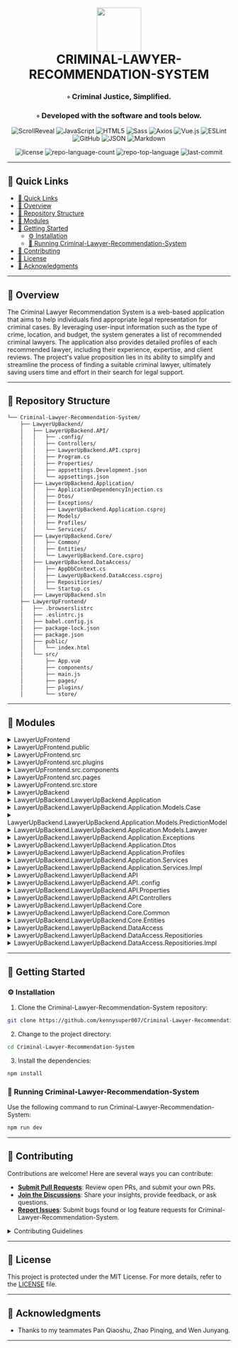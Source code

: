 <div align="center">
<h1>
   <img src="https://img.icons8.com/pulsar-color/96/markdown.png" width="100" height="100" />
   <br>
   CRIMINAL-LAWYER-RECOMMENDATION-SYSTEM
</h1>
<h3>◦ Criminal Justice, Simplified.</h3>
<h3>◦ Developed with the software and tools below.</h3>

<p align="center">
<img src="https://img.shields.io/badge/ScrollReveal-FFCB36.svg?style=flat&logo=ScrollReveal&logoColor=black" alt="ScrollReveal">
<img src="https://img.shields.io/badge/JavaScript-F7DF1E.svg?style=flat&logo=JavaScript&logoColor=black" alt="JavaScript">
<img src="https://img.shields.io/badge/HTML5-E34F26.svg?style=flat&logo=HTML5&logoColor=white" alt="HTML5">
<img src="https://img.shields.io/badge/Sass-CC6699.svg?style=flat&logo=Sass&logoColor=white" alt="Sass">
<img src="https://img.shields.io/badge/Axios-5A29E4.svg?style=flat&logo=Axios&logoColor=white" alt="Axios">

<img src="https://img.shields.io/badge/Vue.js-4FC08D.svg?style=flat&logo=vuedotjs&logoColor=white" alt="Vue.js">
<img src="https://img.shields.io/badge/ESLint-4B32C3.svg?style=flat&logo=ESLint&logoColor=white" alt="ESLint">
<img src="https://img.shields.io/badge/GitHub-181717.svg?style=flat&logo=GitHub&logoColor=white" alt="GitHub">
<img src="https://img.shields.io/badge/JSON-000000.svg?style=flat&logo=JSON&logoColor=white" alt="JSON">
<img src="https://img.shields.io/badge/Markdown-000000.svg?style=flat&logo=Markdown&logoColor=white" alt="Markdown">
</p>

![license](https://img.shields.io/github/license/kennysuper007/Criminal-Lawyer-Recommendation-System?style=flat&labelColor=E5E4E2&color=869BB3)
![repo-language-count](https://img.shields.io/github/languages/count/kennysuper007/Criminal-Lawyer-Recommendation-System?style=flat&labelColor=E5E4E2&color=869BB3)
![repo-top-language](https://img.shields.io/github/languages/top/kennysuper007/Criminal-Lawyer-Recommendation-System?style=flat&labelColor=E5E4E2&color=869BB3)
![last-commit](https://img.shields.io/github/last-commit/kennysuper007/Criminal-Lawyer-Recommendation-System?style=flat&labelColor=E5E4E2&color=869BB3)
</div>

---

## 🔗 Quick Links
- [🔗 Quick Links](#-quick-links)
- [📍 Overview](#-overview)
- [📂 Repository Structure](#-repository-structure)
- [🧩 Modules](#-modules)
- [🚀 Getting Started](#-getting-started)
  - [⚙️ Installation](#️-installation)
  - [🤖 Running Criminal-Lawyer-Recommendation-System](#-running-criminal-lawyer-recommendation-system)
- [🤝 Contributing](#-contributing)
- [📄 License](#-license)
- [👏 Acknowledgments](#-acknowledgments)

---

## 📍 Overview

The Criminal Lawyer Recommendation System is a web-based application that aims to help individuals find appropriate legal representation for criminal cases. By leveraging user-input information such as the type of crime, location, and budget, the system generates a list of recommended criminal lawyers. The application also provides detailed profiles of each recommended lawyer, including their experience, expertise, and client reviews. The project's value proposition lies in its ability to simplify and streamline the process of finding a suitable criminal lawyer, ultimately saving users time and effort in their search for legal support.

---

## 📂 Repository Structure

```sh
└── Criminal-Lawyer-Recommendation-System/
    ├── LawyerUpBackend/
    │   ├── LawyerUpBackend.API/
    │   │   ├── .config/
    │   │   ├── Controllers/
    │   │   ├── LawyerUpBackend.API.csproj
    │   │   ├── Program.cs
    │   │   ├── Properties/
    │   │   ├── appsettings.Development.json
    │   │   └── appsettings.json
    │   ├── LawyerUpBackend.Application/
    │   │   ├── ApplicationDependencyInjection.cs
    │   │   ├── Dtos/
    │   │   ├── Exceptions/
    │   │   ├── LawyerUpBackend.Application.csproj
    │   │   ├── Models/
    │   │   ├── Profiles/
    │   │   └── Services/
    │   ├── LawyerUpBackend.Core/
    │   │   ├── Common/
    │   │   ├── Entities/
    │   │   └── LawyerUpBackend.Core.csproj
    │   ├── LawyerUpBackend.DataAccess/
    │   │   ├── AppDbContext.cs
    │   │   ├── LawyerUpBackend.DataAccess.csproj
    │   │   ├── Repositiories/
    │   │   └── Startup.cs
    │   ├── LawyerUpBackend.sln
    ├── LawyerUpFrontend/
    │   ├── .browserslistrc
    │   ├── .eslintrc.js
    │   ├── babel.config.js
    │   ├── package-lock.json
    │   ├── package.json
    │   ├── public/
    │   │   └── index.html
    │   └── src/
    │       ├── App.vue
    │       ├── components/
    │       ├── main.js
    │       ├── pages/
    │       ├── plugins/
    │       └── store/

```

---

## 🧩 Modules

<details closed><summary>LawyerUpFrontend</summary>

| File                                                                                                                                     | Summary                                                                                                                                                                                                                                                                                                                                                                                                                                                                                                                                                                                              |
| ---                                                                                                                                      | ---                                                                                                                                                                                                                                                                                                                                                                                                                                                                                                                                                                                                  |
| [babel.config.js](https://github.com/kennysuper007/Criminal-Lawyer-Recommendation-System/blob/main/LawyerUpFrontend/babel.config.js)     | The code snippet is part of the Criminal Lawyer Recommendation System repository. It is a Vue.js frontend application that uses babel for transpiling JavaScript code. The main file, babel.config.js, sets the preset for the babel plugin used in the application.                                                                                                                                                                                                                                                                                                                                 |
| [package-lock.json](https://github.com/kennysuper007/Criminal-Lawyer-Recommendation-System/blob/main/LawyerUpFrontend/package-lock.json) | The code snippet in the LawyerUpBackend.API directory is responsible for handling the API routes and controllers for the Criminal Lawyer Recommendation System. It provides the functionality to receive requests and send responses to clients.                                                                                                                                                                                                                                                                                                                                                     |
| [package.json](https://github.com/kennysuper007/Criminal-Lawyer-Recommendation-System/blob/main/LawyerUpFrontend/package.json)           | This code snippet is part of the Criminal Lawyer Recommendation System repository. It focuses on the LawyerUpFrontend directory, which contains the frontend code for the system. The code utilizes various dependencies and software, including Vue.js, Bootstrap Vue, Axios, Vuex, and more. The key files within this directory include App.vue, components, main.js, pages, plugins, and store.                                                                                                                                                                                                  |
| [.eslintrc.js](https://github.com/kennysuper007/Criminal-Lawyer-Recommendation-System/blob/main/LawyerUpFrontend/.eslintrc.js)           | This code snippet, located in `LawyerUpFrontend/.eslintrc.js`, defines the ESLint configuration for the LawyerUp Frontend application. It ensures code quality and enforces best practices by specifying rules for code formatting and debugging.                                                                                                                                                                                                                                                                                                                                                    |
| [.browserslistrc](https://github.com/kennysuper007/Criminal-Lawyer-Recommendation-System/blob/main/LawyerUpFrontend/.browserslistrc)     | The code snippet is part of the Criminal Lawyer Recommendation System repository. It is located in the LawyerUpBackend directory and is responsible for the backend application logic. The code achieves the functionality of connecting to a database, handling HTTP requests, and providing services for the frontend. The frontend, located in the LawyerUpFrontend directory, handles the user interface and relies on the backend for data retrieval and manipulation. The codebase uses various technologies and dependencies, including Vue.js for the frontend and.NET Core for the backend. |

</details>

<details closed><summary>LawyerUpFrontend.public</summary>

| File                                                                                                                              | Summary                                                                                                                                                                                                |
| ---                                                                                                                               | ---                                                                                                                                                                                                    |
| [index.html](https://github.com/kennysuper007/Criminal-Lawyer-Recommendation-System/blob/main/LawyerUpFrontend/public/index.html) | This code snippet is responsible for rendering the main HTML page of the LawyerUpFrontend application. It includes dependencies for animations and font styles. The page title is set to LawyerUP 找律師. |

</details>

<details closed><summary>LawyerUpFrontend.src</summary>

| File                                                                                                                     | Summary                                                                                                                                                                                                                                                                          |
| ---                                                                                                                      | ---                                                                                                                                                                                                                                                                              |
| [App.vue](https://github.com/kennysuper007/Criminal-Lawyer-Recommendation-System/blob/main/LawyerUpFrontend/src/App.vue) | The code snippet in `App.vue` is responsible for rendering the main layout of the LawyerUpFrontend application, including the navigation bar and footer components. It sets up the structure of the app and imports the necessary components for display.                        |
| [main.js](https://github.com/kennysuper007/Criminal-Lawyer-Recommendation-System/blob/main/LawyerUpFrontend/src/main.js) | The code snippet in the `main.js` file of the LawyerUpFrontend directory sets up the routing and initializes the Vue application. It configures the routes for different pages and components, and also includes the necessary dependencies for the application to run properly. |

</details>

<details closed><summary>LawyerUpFrontend.src.plugins</summary>

| File                                                                                                                                               | Summary                                                                                                                                                                                                           |
| ---                                                                                                                                                | ---                                                                                                                                                                                                               |
| [bootstrap-vue.js](https://github.com/kennysuper007/Criminal-Lawyer-Recommendation-System/blob/main/LawyerUpFrontend/src/plugins/bootstrap-vue.js) | This code snippet sets up the front-end of the Criminal Lawyer Recommendation System using Vue.js and Bootstrap Vue plugin, providing a user-friendly interface with pre-styled components and responsive design. |

</details>

<details closed><summary>LawyerUpFrontend.src.components</summary>

| File                                                                                                                                                          | Summary                                                                                                                                                                                                                                                                                                                                                                                                                                                               |
| ---                                                                                                                                                           | ---                                                                                                                                                                                                                                                                                                                                                                                                                                                                   |
| [NavBar.vue](https://github.com/kennysuper007/Criminal-Lawyer-Recommendation-System/blob/main/LawyerUpFrontend/src/components/NavBar.vue)                     | The code snippet is a Vue.js component called `NavBar.vue` that represents the navigation bar of the LawyerUpFrontend application. It allows users to search for lawyers, navigate between pages, and access premium features. It also includes animations and styling for the navigation bar.                                                                                                                                                                        |
| [Title.vue](https://github.com/kennysuper007/Criminal-Lawyer-Recommendation-System/blob/main/LawyerUpFrontend/src/components/Title.vue)                       | The code snippet represents the Title component in the LawyerUpFrontend directory of the Criminal-Lawyer-Recommendation-System repository. It handles the visual display of the title and animations on the landing page of the frontend application.                                                                                                                                                                                                                 |
| [Pagination.vue](https://github.com/kennysuper007/Criminal-Lawyer-Recommendation-System/blob/main/LawyerUpFrontend/src/components/Pagination.vue)             | The code in `Pagination.vue` is a Vue.js component that provides pagination functionality and filtering options for a lawyer recommendation system. It allows users to select the page number, sort by gender, and filter lawyers by their respective city guild. The component makes API calls to retrieve the necessary data and emits events to communicate changes to the parent component.                                                                       |
| [PaginationSearch.vue](https://github.com/kennysuper007/Criminal-Lawyer-Recommendation-System/blob/main/LawyerUpFrontend/src/components/PaginationSearch.vue) | The code snippet in the file PaginationSearch.vue is responsible for rendering a pagination component that allows users to select a page number and sort the results based on gender. It retrieves data from an external API and emits events to update the URL parameters accordingly.                                                                                                                                                                               |
| [Login.vue](https://github.com/kennysuper007/Criminal-Lawyer-Recommendation-System/blob/main/LawyerUpFrontend/src/components/Login.vue)                       | The code snippet in LawyerUpFrontend/src/components/Login.vue is responsible for rendering a login form with email and password inputs. It also includes a link to a registration page. The component imports and uses the Enroll component.                                                                                                                                                                                                                          |
| [Search.vue](https://github.com/kennysuper007/Criminal-Lawyer-Recommendation-System/blob/main/LawyerUpFrontend/src/components/Search.vue)                     | The code snippet is a Vue component called Pagination that handles pagination and filtering functionalities for a lawyer recommendation system. It retrieves data from an API, sets up options for pagination, and emits events to update the URL.                                                                                                                                                                                                                    |
| [Unit.vue](https://github.com/kennysuper007/Criminal-Lawyer-Recommendation-System/blob/main/LawyerUpFrontend/src/components/Unit.vue)                         | The code snippet, located in LawyerUpFrontend/src/components/Unit.vue, is responsible for rendering a paginated list of lawyers retrieved from an API, allowing users to view detailed information about each lawyer in a modal component. It also provides functionality to filter and sort the list based on user preferences.                                                                                                                                      |
| [Body.vue](https://github.com/kennysuper007/Criminal-Lawyer-Recommendation-System/blob/main/LawyerUpFrontend/src/components/Body.vue)                         | The `Body.vue` component in the `LawyerUpFrontend` directory is responsible for displaying information about the free legal consultation service, as well as providing details on how to find a lawyer. It includes relevant links and images, and utilizes animations for a more engaging user experience.                                                                                                                                                           |
| [LawyerModal.vue](https://github.com/kennysuper007/Criminal-Lawyer-Recommendation-System/blob/main/LawyerUpFrontend/src/components/LawyerModal.vue)           | The code snippet is a Vue.js component called LawyerModal.vue, which is responsible for displaying detailed information about a lawyer, including their name, license number, gender, affiliation, office, email, telephone, address, and a list of their case histories. It uses Axios to make an HTTP GET request to retrieve the lawyer's data from an API endpoint. The component also includes methods for formatting the case histories into a readable string. |
| [Animation.vue](https://github.com/kennysuper007/Criminal-Lawyer-Recommendation-System/blob/main/LawyerUpFrontend/src/components/Animation.vue)               | This code snippet is a Vue.js component called Animation that is part of the LawyerUpFrontend directory in the Criminal-Lawyer-Recommendation-System repository. The component is responsible for animating the jumbotron section of the application's front end, creating a visually appealing and engaging user experience.                                                                                                                                         |
| [Footer.vue](https://github.com/kennysuper007/Criminal-Lawyer-Recommendation-System/blob/main/LawyerUpFrontend/src/components/Footer.vue)                     | The Footer.vue component in LawyerUpFrontend/src/components is responsible for displaying a professional and trustworthy branding message (We are Professional. Trustworthy. LawyerUp.) with a dynamic typing effect on the website's footer.                                                                                                                                                                                                                         |
| [Enroll.vue](https://github.com/kennysuper007/Criminal-Lawyer-Recommendation-System/blob/main/LawyerUpFrontend/src/components/Enroll.vue)                     | This code snippet is a Vue.js component called Enroll.vue located in the LawyerUpFrontend/src/components/ directory. It provides a modal dialog for user registration, allowing input for name, phone, email, and password. The form layout is defined in the template section.                                                                                                                                                                                       |

</details>

<details closed><summary>LawyerUpFrontend.src.pages</summary>

| File                                                                                                                                                       | Summary                                                                                                                                                                                                                                                                                                                                                                                                                                                                       |
| ---                                                                                                                                                        | ---                                                                                                                                                                                                                                                                                                                                                                                                                                                                           |
| [FreeLawyerConsult.vue](https://github.com/kennysuper007/Criminal-Lawyer-Recommendation-System/blob/main/LawyerUpFrontend/src/pages/FreeLawyerConsult.vue) | The code snippet in the LawyerUpBackend.API directory is a crucial part of the Criminal Lawyer Recommendation System repository. It serves as the backend API for the system, including controllers, configurations, and application logic. Its purpose is to handle user requests and provide necessary data, facilitating the recommendation of criminal lawyers.                                                                                                           |
| [Home.vue](https://github.com/kennysuper007/Criminal-Lawyer-Recommendation-System/blob/main/LawyerUpFrontend/src/pages/Home.vue)                           | The `Home.vue` file in `LawyerUpFrontend/src/pages` is responsible for rendering the homepage of the Lawyer Up web application. It includes components for the title and body sections of the page and contains CSS styles for the introductory animation.                                                                                                                                                                                                                    |
| [UserCharge.vue](https://github.com/kennysuper007/Criminal-Lawyer-Recommendation-System/blob/main/LawyerUpFrontend/src/pages/UserCharge.vue)               | The code snippet is a Vue.js component for a credit card checkout form. It provides a user interface for entering card details and submitting the form. It includes validation and form reset functionality.                                                                                                                                                                                                                                                                  |
| [SearchResult.vue](https://github.com/kennysuper007/Criminal-Lawyer-Recommendation-System/blob/main/LawyerUpFrontend/src/pages/SearchResult.vue)           | The code snippet is a Vue.js component called SearchResult that handles displaying search results for a criminal lawyer recommendation system. It uses Vuex for state management and communicates with a backend API to fetch data. The component renders the search results and allows users to view more details about a specific result. It also provides options for predicting case categories.                                                                          |
| [PageNotFound.vue](https://github.com/kennysuper007/Criminal-Lawyer-Recommendation-System/blob/main/LawyerUpFrontend/src/pages/PageNotFound.vue)           | This code snippet is part of the Criminal Lawyer Recommendation System's backend. It contains the API controllers responsible for handling requests and responses. It is a critical component that enables communication between the frontend and backend for user recommendations.                                                                                                                                                                                           |
| [LawyerConsult.vue](https://github.com/kennysuper007/Criminal-Lawyer-Recommendation-System/blob/main/LawyerUpFrontend/src/pages/LawyerConsult.vue)         | This code snippet is a Vue.js component called LawyerConsult.vue within the LawyerUpFrontend directory. It defines the structure, layout, and styling of the lawyer consultation page in the Lawyer Up web application. The component includes sections for displaying information about when to hire a lawyer, a video, and buttons for free and premium consultations. The mounted() function includes animations for scrolling and revealing certain elements on the page. |
| [Lawyer.vue](https://github.com/kennysuper007/Criminal-Lawyer-Recommendation-System/blob/main/LawyerUpFrontend/src/pages/Lawyer.vue)                       | The code snippet in LawyerUpFrontend/src/pages/Lawyer.vue is a Vue.js component that renders a lawyer's information within a lawyer recommendation system. It imports and uses the Unit component to display the lawyer's details.                                                                                                                                                                                                                                            |

</details>

<details closed><summary>LawyerUpFrontend.src.store</summary>

| File                                                                                                                             | Summary                                                                                                                                                                                         |
| ---                                                                                                                              | ---                                                                                                                                                                                             |
| [index.js](https://github.com/kennysuper007/Criminal-Lawyer-Recommendation-System/blob/main/LawyerUpFrontend/src/store/index.js) | The code snippet represents the Vuex store implementation in the LawyerUpFrontend repository. It manages the application state, including the resultp object and mutations to clear its values. |

</details>

<details closed><summary>LawyerUpBackend</summary>

| File                                                                                                                                        | Summary                                                                                                                                                                                                                                                                                                                        |
| ---                                                                                                                                         | ---                                                                                                                                                                                                                                                                                                                            |
| [LawyerUpBackend.sln](https://github.com/kennysuper007/Criminal-Lawyer-Recommendation-System/blob/main/LawyerUpBackend/LawyerUpBackend.sln) | The code snippet is part of the LawyerUpBackend repository and is located in the LawyerUpBackend.API directory. It contributes to the backend architecture of the Lawyer Up Recommendation System. The code achieves the implementation of the API controllers and their associated logic for handling lawyer recommendations. |

</details>

<details closed><summary>LawyerUpBackend.LawyerUpBackend.Application</summary>

| File                                                                                                                                                                                                  | Summary                                                                                                                                                                                                                                                                                                                                                                                                                                              |
| ---                                                                                                                                                                                                   | ---                                                                                                                                                                                                                                                                                                                                                                                                                                                  |
| [LawyerUpBackend.Application.csproj](https://github.com/kennysuper007/Criminal-Lawyer-Recommendation-System/blob/main/LawyerUpBackend/LawyerUpBackend.Application/LawyerUpBackend.Application.csproj) | Code snippet located in `LawyerUpBackend.Application.csproj` is a crucial part of the LawyerUpBackend application. It relies on the listed dependencies and operates within the.NET 6.0 framework. The code is responsible for defining the target framework, enabling implicit usings and nullability, and managing package references. It also includes a project reference to `LawyerUpBackend.DataAccess.csproj` and a folder for utility files. |
| [ApplicationDependencyInjection.cs](https://github.com/kennysuper007/Criminal-Lawyer-Recommendation-System/blob/main/LawyerUpBackend/LawyerUpBackend.Application/ApplicationDependencyInjection.cs)   | The `ApplicationDependencyInjection.cs` file in `LawyerUpBackend.Application` is responsible for configuring and injecting dependencies used in the application. It adds services such as `ILawyerService` and `ICaseService`, and also includes Python services for prediction model functionality. The file utilizes the `Microsoft.Extensions.DependencyInjection` library for dependency injection.                                              |

</details>

<details closed><summary>LawyerUpBackend.LawyerUpBackend.Application.Models.Case</summary>

| File                                                                                                                                                                                          | Summary                                                                                                                                                                                                                                                                                          |
| ---                                                                                                                                                                                           | ---                                                                                                                                                                                                                                                                                              |
| [CaseListResponseModel.cs](https://github.com/kennysuper007/Criminal-Lawyer-Recommendation-System/blob/main/LawyerUpBackend/LawyerUpBackend.Application/Models/Case/CaseListResponseModel.cs) | The code snippet is part of the LawyerUpBackend application and defines the CaseListResponseModel class. This class is used to represent the response model for listing cases in the criminal lawyer recommendation system.                                                                      |
| [CaseSearchQueryModel.cs](https://github.com/kennysuper007/Criminal-Lawyer-Recommendation-System/blob/main/LawyerUpBackend/LawyerUpBackend.Application/Models/Case/CaseSearchQueryModel.cs)   | This code snippet defines a model for case search queries in the LawyerUpBackend application. It includes a property for the search query text.                                                                                                                                                  |
| [CaseResponseModel.cs](https://github.com/kennysuper007/Criminal-Lawyer-Recommendation-System/blob/main/LawyerUpBackend/LawyerUpBackend.Application/Models/Case/CaseResponseModel.cs)         | This code snippet contains the `CaseResponseModel` class, which represents the response model for a legal case. It includes various properties such as case details, court information, and associated lawyers. This class is a key component in the LawyerUpBackend application's architecture. |

</details>

<details closed><summary>LawyerUpBackend.LawyerUpBackend.Application.Models.PredictionModel</summary>

| File                                                                                                                                                                                                     | Summary                                                                                                                                                                                                   |
| ---                                                                                                                                                                                                      | ---                                                                                                                                                                                                       |
| [PredictionModelQuery.cs](https://github.com/kennysuper007/Criminal-Lawyer-Recommendation-System/blob/main/LawyerUpBackend/LawyerUpBackend.Application/Models/PredictionModel/PredictionModelQuery.cs)   | This code snippet represents a PredictionModelQuery class within the LawyerUpBackend.Application.Models.PredictionModel namespace. It defines a string property called Query to store a prediction query. |
| [PredictionModelResult.cs](https://github.com/kennysuper007/Criminal-Lawyer-Recommendation-System/blob/main/LawyerUpBackend/LawyerUpBackend.Application/Models/PredictionModel/PredictionModelResult.cs) | The code snippet represents the `PredictionModelResult` class, which is part of the LawyerUpBackend application. It has properties to store boolean success information and three string values.          |

</details>

<details closed><summary>LawyerUpBackend.LawyerUpBackend.Application.Models.Lawyer</summary>

| File                                                                                                                                                                                                | Summary                                                                                                                                                                                                                                                                                                                                         |
| ---                                                                                                                                                                                                 | ---                                                                                                                                                                                                                                                                                                                                             |
| [LawyerListResponseModel.cs](https://github.com/kennysuper007/Criminal-Lawyer-Recommendation-System/blob/main/LawyerUpBackend/LawyerUpBackend.Application/Models/Lawyer/LawyerListResponseModel.cs) | The code snippet defines the LawyerListResponseModel class, which represents the response model for a lawyer's information in the LawyerUpBackend application. It includes properties for a lawyer's name, sex, guild name, email, telephone, address, and ID. This class is used to structure and transfer lawyer data within the application. |
| [LawyerResponseModel.cs](https://github.com/kennysuper007/Criminal-Lawyer-Recommendation-System/blob/main/LawyerUpBackend/LawyerUpBackend.Application/Models/Lawyer/LawyerResponseModel.cs)         | This code snippet contains the LawyerResponseModel class, which defines the structure and properties of a lawyer response. It is part of the LawyerUpBackend application and is used to represent lawyer data in the system.                                                                                                                    |
| [LawyerListQueryModel.cs](https://github.com/kennysuper007/Criminal-Lawyer-Recommendation-System/blob/main/LawyerUpBackend/LawyerUpBackend.Application/Models/Lawyer/LawyerListQueryModel.cs)       | This code snippet, located in the LawyerUpBackend repository's LawyerUpBackend.Application.Models.Lawyer namespace, defines a LawyerListQueryModel class. It includes properties for name and sex, and sets default values for sorting and filtering. The class is used for querying and filtering lawyers in the system.                       |

</details>

<details closed><summary>LawyerUpBackend.LawyerUpBackend.Application.Exceptions</summary>

| File                                                                                                                                                                                             | Summary                                                                                                                                                                                 |
| ---                                                                                                                                                                                              | ---                                                                                                                                                                                     |
| [SearchNotFoundException.cs](https://github.com/kennysuper007/Criminal-Lawyer-Recommendation-System/blob/main/LawyerUpBackend/LawyerUpBackend.Application/Exceptions/SearchNotFoundException.cs) | This code snippet defines the custom exception SearchNotFoundException in the LawyerUpBackend repository. It includes a property to store the request URL that triggered the exception. |

</details>

<details closed><summary>LawyerUpBackend.LawyerUpBackend.Application.Dtos</summary>

| File                                                                                                                                                                                           | Summary                                                                                                                                                                                                                                                                                                  |
| ---                                                                                                                                                                                            | ---                                                                                                                                                                                                                                                                                                      |
| [PagedSortedAndFilterInput.cs](https://github.com/kennysuper007/Criminal-Lawyer-Recommendation-System/blob/main/LawyerUpBackend/LawyerUpBackend.Application/Dtos/PagedSortedAndFilterInput.cs) | This code snippet defines a data transfer object (DTO) class called PagedSortedAndFilterInput in the LawyerUpBackend.Application.Dtos namespace. It provides properties for current page, max result count, sorting, and filter text.                                                                    |
| [PagedResultDto.cs](https://github.com/kennysuper007/Criminal-Lawyer-Recommendation-System/blob/main/LawyerUpBackend/LawyerUpBackend.Application/Dtos/PagedResultDto.cs)                       | The code snippet defines a generic class `PagedResultDto<TEntity>` that represents a paged result with pagination information. It includes the total count of items, the number of pages, the data for the current page, and boolean flags indicating if there is a previous, next, first, or last page. |

</details>

<details closed><summary>LawyerUpBackend.LawyerUpBackend.Application.Profiles</summary>

| File                                                                                                                                                                       | Summary                                                                                                                                                                                                                                                                          |
| ---                                                                                                                                                                        | ---                                                                                                                                                                                                                                                                              |
| [LawyerProfile.cs](https://github.com/kennysuper007/Criminal-Lawyer-Recommendation-System/blob/main/LawyerUpBackend/LawyerUpBackend.Application/Profiles/LawyerProfile.cs) | This code snippet is part of the Criminal Lawyer Recommendation System's backend codebase. It contains a profile configuration for mapping Lawyer entities to response models using AutoMapper.                                                                                  |
| [CaseProfile.cs](https://github.com/kennysuper007/Criminal-Lawyer-Recommendation-System/blob/main/LawyerUpBackend/LawyerUpBackend.Application/Profiles/CaseProfile.cs)     | The `CaseProfile.cs` file in the `LawyerUpBackend.Application` directory maps `Case` objects to `CaseResponseModel` objects using AutoMapper. It plays a critical role in the application's recommendation system by facilitating the conversion and retrieval of relevant data. |

</details>

<details closed><summary>LawyerUpBackend.LawyerUpBackend.Application.Services</summary>

| File                                                                                                                                                                                           | Summary                                                                                                                                                                                                                                                                                                                                                         |
| ---                                                                                                                                                                                            | ---                                                                                                                                                                                                                                                                                                                                                             |
| [ICaseService.cs](https://github.com/kennysuper007/Criminal-Lawyer-Recommendation-System/blob/main/LawyerUpBackend/LawyerUpBackend.Application/Services/ICaseService.cs)                       | This code snippet defines the interface for the Case Service in the LawyerUpBackend application. It includes methods to search for a list of cases based on a query and to retrieve a specific case by its ID.                                                                                                                                                  |
| [IPredictionModelService.cs](https://github.com/kennysuper007/Criminal-Lawyer-Recommendation-System/blob/main/LawyerUpBackend/LawyerUpBackend.Application/Services/IPredictionModelService.cs) | The code snippet defines the interface `IPredictionModelService` in the `LawyerUpBackend.Application.Services` namespace. It includes a method `GetPredictionAsync` that returns a `Task<PredictionModelResult>` and takes a `PredictionModelQuery` as a parameter. This interface is used in the LawyerUpBackend application for obtaining prediction results. |
| [ILawyerService.cs](https://github.com/kennysuper007/Criminal-Lawyer-Recommendation-System/blob/main/LawyerUpBackend/LawyerUpBackend.Application/Services/ILawyerService.cs)                   | The code snippet defines the interface `ILawyerService` in the LawyerUpBackend.Application.Services namespace. It provides methods to retrieve all lawyers, get a lawyer by ID, and get a list of lawyers based on a query.                                                                                                                                     |

</details>

<details closed><summary>LawyerUpBackend.LawyerUpBackend.Application.Services.Impl</summary>

| File                                                                                                                                                                                              | Summary                                                                                                                                                                                                                                                                                                                                                                                                                                                                     |
| ---                                                                                                                                                                                               | ---                                                                                                                                                                                                                                                                                                                                                                                                                                                                         |
| [PredictionModelService.cs](https://github.com/kennysuper007/Criminal-Lawyer-Recommendation-System/blob/main/LawyerUpBackend/LawyerUpBackend.Application/Services/Impl/PredictionModelService.cs) | The code snippet is an implementation of the PredictionModelService class in the LawyerUpBackend.Application.Services.Impl namespace. It uses a Python script to run a prediction model and returns the top three results as a PredictionModelResult object. It handles exceptions if the search is not found.                                                                                                                                                              |
| [CaseService.cs](https://github.com/kennysuper007/Criminal-Lawyer-Recommendation-System/blob/main/LawyerUpBackend/LawyerUpBackend.Application/Services/Impl/CaseService.cs)                       | The code snippet is a file named CaseService.cs, located in the LawyerUpBackend/LawyerUpBackend.Application/Services/Impl directory of the parent repository. It is responsible for implementing the logic related to searching and retrieving case information. The key features include searching for a list of cases based on a query string and retrieving a case by its ID.                                                                                            |
| [LawyerService.cs](https://github.com/kennysuper007/Criminal-Lawyer-Recommendation-System/blob/main/LawyerUpBackend/LawyerUpBackend.Application/Services/Impl/LawyerService.cs)                   | The code snippet is a service implementation for the Lawyer entity in the LawyerUpBackend application. It provides methods for retrieving a list of lawyers, getting a lawyer by ID, and filtering lawyers based on specific criteria. The implementation uses AutoMapper for mapping between entity and response models, and relies on dependencies such as the Lawyer repository and a mapper. The code includes logic for sorting the results based on query parameters. |

</details>

<details closed><summary>LawyerUpBackend.LawyerUpBackend.API</summary>

| File                                                                                                                                                                              | Summary                                                                                                                                                                                                                                                                                                                                                                                                         |
| ---                                                                                                                                                                               | ---                                                                                                                                                                                                                                                                                                                                                                                                             |
| [LawyerUpBackend.API.csproj](https://github.com/kennysuper007/Criminal-Lawyer-Recommendation-System/blob/main/LawyerUpBackend/LawyerUpBackend.API/LawyerUpBackend.API.csproj)     | This code snippet is part of a Criminal Lawyer Recommendation System. It belongs to the LawyerUpBackend.API project and is written using.NET Framework 6.0. It includes dependencies for AutoMapper.Extensions.Microsoft.DependencyInjection, Microsoft.EntityFrameworkCore.Tools, and Swashbuckle.AspNetCore. The code facilitates API functionality, such as mapping objects and integrating with a database. |
| [appsettings.json](https://github.com/kennysuper007/Criminal-Lawyer-Recommendation-System/blob/main/LawyerUpBackend/LawyerUpBackend.API/appsettings.json)                         | This code snippet represents the backend API of a Criminal Lawyer Recommendation System. It handles the application's logic, services, and data access. It uses the Microsoft ASP.NET Core framework and interacts with a local SQL Server database. The API settings are defined in the appsettings.json file.                                                                                                 |
| [appsettings.Development.json](https://github.com/kennysuper007/Criminal-Lawyer-Recommendation-System/blob/main/LawyerUpBackend/LawyerUpBackend.API/appsettings.Development.json) | This code snippet is part of the Criminal Lawyer Recommendation System repository. It includes the LawyerUpBackend module, responsible for handling the backend logic and APIs. Key files include appsettings.Development.json, which contains configuration details like logging, allowed hosts, and connection strings, as well as Python environment settings for the trained model used in the system.      |
| [Program.cs](https://github.com/kennysuper007/Criminal-Lawyer-Recommendation-System/blob/main/LawyerUpBackend/LawyerUpBackend.API/Program.cs)                                     | The mentioned code snippet is responsible for configuring the HTTP request pipeline and setting up services and middleware for the LawyerUpBackend API. It includes adding controllers, configuring Swagger for API documentation, setting up AutoMapper for object mapping, configuring CORS policy, and running the application.                                                                              |

</details>

<details closed><summary>LawyerUpBackend.LawyerUpBackend.API..config</summary>

| File                                                                                                                                                                | Summary                                                                                                                                                                                                                                                     |
| ---                                                                                                                                                                 | ---                                                                                                                                                                                                                                                         |
| [dotnet-tools.json](https://github.com/kennysuper007/Criminal-Lawyer-Recommendation-System/blob/main/LawyerUpBackend/LawyerUpBackend.API/.config/dotnet-tools.json) | This code snippet is part of the Criminal-Lawyer-Recommendation-System repository. It is responsible for the backend API implementation, including controllers, services, and data access. The codebase utilizes the dotnet-ef tool for database migration. |

</details>

<details closed><summary>LawyerUpBackend.LawyerUpBackend.API.Properties</summary>

| File                                                                                                                                                                       | Summary                                                                                                                                                                                                                                                                                                                                                                |
| ---                                                                                                                                                                        | ---                                                                                                                                                                                                                                                                                                                                                                    |
| [launchSettings.json](https://github.com/kennysuper007/Criminal-Lawyer-Recommendation-System/blob/main/LawyerUpBackend/LawyerUpBackend.API/Properties/launchSettings.json) | The code snippet is part of the Criminal Lawyer Recommendation System repository. It consists of the back-end implementation of the system, providing APIs and services. The code enables the back-end server to run and exposes endpoints for communication with the front-end. It uses ASP.NET Core and includes configuration settings for development environment. |

</details>

<details closed><summary>LawyerUpBackend.LawyerUpBackend.API.Controllers</summary>

| File                                                                                                                                                                                          | Summary                                                                                                                                                                                                                                                                                                                                                                            |
| ---                                                                                                                                                                                           | ---                                                                                                                                                                                                                                                                                                                                                                                |
| [ApiController.cs](https://github.com/kennysuper007/Criminal-Lawyer-Recommendation-System/blob/main/LawyerUpBackend/LawyerUpBackend.API/Controllers/ApiController.cs)                         | This code snippet defines the base class for all API controllers in the LawyerUpBackend project. It sets up the routing and controller behavior for handling incoming HTTP requests.                                                                                                                                                                                               |
| [LawyerController.cs](https://github.com/kennysuper007/Criminal-Lawyer-Recommendation-System/blob/main/LawyerUpBackend/LawyerUpBackend.API/Controllers/LawyerController.cs)                   | This code snippet is a controller class in the LawyerUpBackend.API directory of the Criminal-Lawyer-Recommendation-System repository. It handles HTTP requests related to lawyers, such as getting a lawyer by ID or searching for lawyers by name using a query parameter. The controller relies on the ILawyerService interface to interact with lawyer data.                    |
| [SearchController.cs](https://github.com/kennysuper007/Criminal-Lawyer-Recommendation-System/blob/main/LawyerUpBackend/LawyerUpBackend.API/Controllers/SearchController.cs)                   | The `SearchController.cs` file in the `LawyerUpBackend.API.Controllers` directory is responsible for handling search requests and retrieving case information from the backend. It uses the `IPredictionModelService` and `ICaseService` interfaces to perform search operations and retrieve case details.                                                                        |
| [PredictionModelController.cs](https://github.com/kennysuper007/Criminal-Lawyer-Recommendation-System/blob/main/LawyerUpBackend/LawyerUpBackend.API/Controllers/PredictionModelController.cs) | The `PredictionModelController.cs` file in the `LawyerUpBackend.API.Controllers` directory is responsible for handling HTTP requests related to the prediction model. It receives a POST request with a `PredictionModelQuery` object and calls the `GetPredictionAsync` method from the `IPredictionModelService`. If the search is not found, it returns a Bad Request response. |

</details>

<details closed><summary>LawyerUpBackend.LawyerUpBackend.Core</summary>

| File                                                                                                                                                                             | Summary                                                                                                                                                                                                                                                                                                                                                                                              |
| ---                                                                                                                                                                              | ---                                                                                                                                                                                                                                                                                                                                                                                                  |
| [LawyerUpBackend.Core.csproj](https://github.com/kennysuper007/Criminal-Lawyer-Recommendation-System/blob/main/LawyerUpBackend/LawyerUpBackend.Core/LawyerUpBackend.Core.csproj) | This code snippet is part of a larger repository called Criminal-Lawyer-Recommendation-System. It specifically focuses on the application's backend and is responsible for handling core functionalities such as common elements, entities, and dependencies. It leverages Microsoft's.NET framework and utilizes the Microsoft.EntityFrameworkCore.Tools package for efficient database management. |

</details>

<details closed><summary>LawyerUpBackend.LawyerUpBackend.Core.Common</summary>

| File                                                                                                                                                        | Summary                                                                                                                                                                                                                              |
| ---                                                                                                                                                         | ---                                                                                                                                                                                                                                  |
| [BaseEntity.cs](https://github.com/kennysuper007/Criminal-Lawyer-Recommendation-System/blob/main/LawyerUpBackend/LawyerUpBackend.Core/Common/BaseEntity.cs) | This code snippet defines a base entity class in the LawyerUpBackend.Core.Common namespace. It includes an Id property with a Column attribute for database mapping. This class serves as a base for other entities in the codebase. |

</details>

<details closed><summary>LawyerUpBackend.LawyerUpBackend.Core.Entities</summary>

| File                                                                                                                                                                    | Summary                                                                                                                                                                                                                                                                                                                                      |
| ---                                                                                                                                                                     | ---                                                                                                                                                                                                                                                                                                                                          |
| [LawyerCaseMatch.cs](https://github.com/kennysuper007/Criminal-Lawyer-Recommendation-System/blob/main/LawyerUpBackend/LawyerUpBackend.Core/Entities/LawyerCaseMatch.cs) | This code snippet defines the `LawyerCaseMatch` class in the LawyerUpBackend.Core.Entities namespace. It represents a match between a case and a lawyer, with properties for the match's ID, case ID, and lawyer ID. It also includes navigation properties to access the corresponding case and lawyer objects.                             |
| [Case.cs](https://github.com/kennysuper007/Criminal-Lawyer-Recommendation-System/blob/main/LawyerUpBackend/LawyerUpBackend.Core/Entities/Case.cs)                       | This code snippet defines the `Case` entity class within the `LawyerUpBackend.Core.Entities` namespace. It represents a case in the criminal lawyer recommendation system and contains various properties and relationships.                                                                                                                 |
| [Lawyer.cs](https://github.com/kennysuper007/Criminal-Lawyer-Recommendation-System/blob/main/LawyerUpBackend/LawyerUpBackend.Core/Entities/Lawyer.cs)                   | The code snippet represents the Lawyer entity in the LawyerUpBackend.Core module of the Criminal-Lawyer-Recommendation-System repository. It defines the properties and relationships of a Lawyer object, including their name, license number, sex, birth year, guild name, office, email, telephone, address, and associated case matches. |

</details>

<details closed><summary>LawyerUpBackend.LawyerUpBackend.DataAccess</summary>

| File                                                                                                                                                                                               | Summary                                                                                                                                                                                                                                                                                                                                                                                              |
| ---                                                                                                                                                                                                | ---                                                                                                                                                                                                                                                                                                                                                                                                  |
| [LawyerUpBackend.DataAccess.csproj](https://github.com/kennysuper007/Criminal-Lawyer-Recommendation-System/blob/main/LawyerUpBackend/LawyerUpBackend.DataAccess/LawyerUpBackend.DataAccess.csproj) | This code snippet is part of the LawyerUpBackend.DataAccess project within the Criminal-Lawyer-Recommendation-System repository. It defines the dependencies and target framework for data access using Microsoft Entity Framework Core. It also references the LawyerUpBackend.Core project for additional functionality.                                                                           |
| [AppDbContext.cs](https://github.com/kennysuper007/Criminal-Lawyer-Recommendation-System/blob/main/LawyerUpBackend/LawyerUpBackend.DataAccess/AppDbContext.cs)                                     | The code snippet provided is the `AppDbContext.cs` file, which is part of the `LawyerUpBackend.DataAccess` module in the Criminal-Lawyer-Recommendation-System repository. It defines the database context and entities for the application, including Cases, Lawyers, and LawyerCaseMatches.                                                                                                        |
| [Startup.cs](https://github.com/kennysuper007/Criminal-Lawyer-Recommendation-System/blob/main/LawyerUpBackend/LawyerUpBackend.DataAccess/Startup.cs)                                               | The code snippet in Startup.cs file is responsible for configuring and setting up the database services for the LawyerUpBackend.DataAccess module in the Criminal-Lawyer-Recommendation-System repository. It uses Microsoft.EntityFrameworkCore and Microsoft.Extensions.DependencyInjection to connect and interact with the database. It also adds repositories for the Lawyer and Case entities. |

</details>

<details closed><summary>LawyerUpBackend.LawyerUpBackend.DataAccess.Repositiories</summary>

| File                                                                                                                                                                                   | Summary                                                                                                                                                                                                                                                                                       |
| ---                                                                                                                                                                                    | ---                                                                                                                                                                                                                                                                                           |
| [ICaseRepository.cs](https://github.com/kennysuper007/Criminal-Lawyer-Recommendation-System/blob/main/LawyerUpBackend/LawyerUpBackend.DataAccess/Repositiories/ICaseRepository.cs)     | This code snippet contains the interface `ICaseRepository` within the `LawyerUpBackend.DataAccess.Repositiories` directory. It defines the contract for data access operations related to the `Case` entity in the LawyerUp backend system.                                                   |
| [IBaseRepositiory.cs](https://github.com/kennysuper007/Criminal-Lawyer-Recommendation-System/blob/main/LawyerUpBackend/LawyerUpBackend.DataAccess/Repositiories/IBaseRepositiory.cs)   | The code snippet defines the interface IBaseRepository which includes methods for retrieving, adding, updating, and deleting entities in the LawyerUpBackend.DataAccess.Repositories. It provides a common set of operations for working with different types of entities in the application. |
| [ILawyerRepostiory.cs](https://github.com/kennysuper007/Criminal-Lawyer-Recommendation-System/blob/main/LawyerUpBackend/LawyerUpBackend.DataAccess/Repositiories/ILawyerRepostiory.cs) | This code snippet defines the interface ILawyerRepostiory for the LawyerUpBackend.DataAccess.Repositiories module in the Criminal-Lawyer-Recommendation-System repository. It extends the IBaseRepository interface and is responsible for handling Lawyer entity operations.                 |

</details>

<details closed><summary>LawyerUpBackend.LawyerUpBackend.DataAccess.Repositiories.Impl</summary>

| File                                                                                                                                                                                      | Summary                                                                                                                                                                                                                                                                                                                                 |
| ---                                                                                                                                                                                       | ---                                                                                                                                                                                                                                                                                                                                     |
| [CaseRepository.cs](https://github.com/kennysuper007/Criminal-Lawyer-Recommendation-System/blob/main/LawyerUpBackend/LawyerUpBackend.DataAccess/Repositiories/Impl/CaseRepository.cs)     | The code snippet is a case repository implementation file within the LawyerUpBackend.DataAccess directory. It extends a base repository, allowing CRUD operations on Case entities.                                                                                                                                                     |
| [BaseRepositiory.cs](https://github.com/kennysuper007/Criminal-Lawyer-Recommendation-System/blob/main/LawyerUpBackend/LawyerUpBackend.DataAccess/Repositiories/Impl/BaseRepositiory.cs)   | This code snippet is a base repository implementation for the LawyerUpBackend project in the Criminal Lawyer Recommendation System repository. It provides methods for CRUD operations on entities using Entity Framework Core and async/await pattern.                                                                                 |
| [LawyerRepository.cs](https://github.com/kennysuper007/Criminal-Lawyer-Recommendation-System/blob/main/LawyerUpBackend/LawyerUpBackend.DataAccess/Repositiories/Impl/LawyerRepository.cs) | This code snippet, located in the LawyerUpBackend.DataAccess.Repositiories.Impl directory, defines the LawyerRepository class. It inherits from the BaseRepository class and implements the ILawyerRepository interface. This class is responsible for handling data access operations related to the Lawyer entity in the application. |

</details>

---

## 🚀 Getting Started
### ⚙️ Installation

1. Clone the Criminal-Lawyer-Recommendation-System repository:
```sh
git clone https://github.com/kennysuper007/Criminal-Lawyer-Recommendation-System
```

2. Change to the project directory:
```sh
cd Criminal-Lawyer-Recommendation-System
```

3. Install the dependencies:
```sh
npm install
```

### 🤖 Running Criminal-Lawyer-Recommendation-System
Use the following command to run Criminal-Lawyer-Recommendation-System:
```sh
npm run dev
```

---

## 🤝 Contributing

Contributions are welcome! Here are several ways you can contribute:

- **[Submit Pull Requests](https://github.com/kennysuper007/Criminal-Lawyer-Recommendation-System/blob/main/CONTRIBUTING.md)**: Review open PRs, and submit your own PRs.
- **[Join the Discussions](https://github.com/kennysuper007/Criminal-Lawyer-Recommendation-System/discussions)**: Share your insights, provide feedback, or ask questions.
- **[Report Issues](https://github.com/kennysuper007/Criminal-Lawyer-Recommendation-System/issues)**: Submit bugs found or log feature requests for Criminal-Lawyer-Recommendation-System.

<details closed>
<summary>Contributing Guidelines</summary>

1. **Fork the Repository**: Start by forking the project repository to your GitHub account.
2. **Clone Locally**: Clone the forked repository to your local machine using a Git client.
   ```sh
   git clone <your-forked-repo-url>
   ```
3. **Create a New Branch**: Always work on a new branch, giving it a descriptive name.
   ```sh
   git checkout -b new-feature-x
   ```
4. **Make Your Changes**: Develop and test your changes locally.
5. **Commit Your Changes**: Commit with a clear and concise message describing your updates.
   ```sh
   git commit -m 'Implemented new feature x.'
   ```
6. **Push to GitHub**: Push the changes to your forked repository.
   ```sh
   git push origin new-feature-x
   ```
7. **Submit a Pull Request**: Create a PR against the original project repository. Clearly describe the changes and their motivations.

Once your PR is reviewed and approved, it will be merged into the main branch.

</details>

---

## 📄 License


This project is protected under the MIT License. For more details, refer to the [LICENSE](https://choosealicense.com/licenses/) file.

---

## 👏 Acknowledgments

- Thanks to my teammates Pan Qiaoshu, Zhao Pinqing, and Wen Junyang.
---
